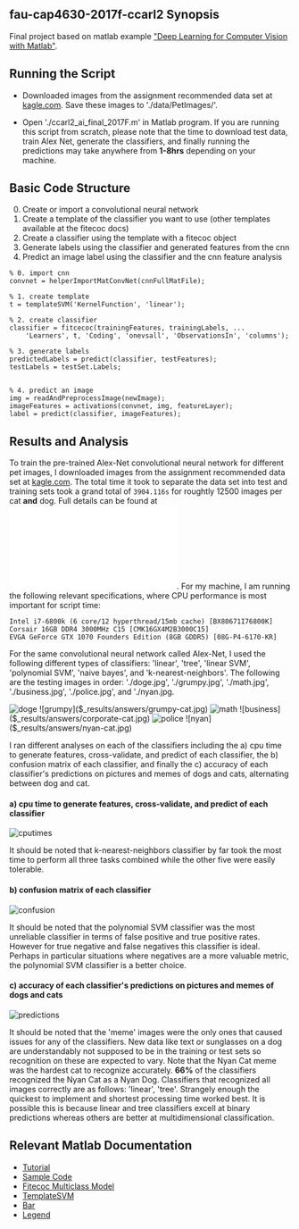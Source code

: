 ## fau-cap4630-2017f-ccarl2 Synopsis

Final project based on matlab example ["Deep Learning for Computer Vision with Matlab"](https://www.mathworks.com/company/newsletters/articles/deep-learning-for-computer-vision-with-matlab.html).

## Running the Script

* Downloaded images from the assignment recommended data set at [kagle.com](https://www.kaggle.com/c/dogs-vs-cats/data). Save these images to './data/PetImages/'.

* Open './ccarl2_ai_final_2017F.m' in Matlab program. If you are running this script from scratch, please note that the time to download test data, train Alex Net, generate the classifiers, and finally running the predictions may take anywhere from **1-8hrs** depending on your machine.

## Basic Code Structure

0. Create or import a convolutional neural network
1. Create a template of the classifier you want to use (other templates available at the fitecoc docs)
2. Create a classifier using the template with a fitecoc object
3. Generate labels using the classifier and generated features from the cnn
4. Predict an image label using the classifier and the cnn feature analysis

```
% 0. import cnn
convnet = helperImportMatConvNet(cnnFullMatFile);

% 1. create template
t = templateSVM('KernelFunction', 'linear');

% 2. create classifier
classifier = fitcecoc(trainingFeatures, trainingLabels, ...
    'Learners', t, 'Coding', 'onevsall', 'ObservationsIn', 'columns');

% 3. generate labels
predictedLabels = predict(classifier, testFeatures);
testLabels = testSet.Labels;


% 4. predict an image
img = readAndPreprocessImage(newImage);
imageFeatures = activations(convnet, img, featureLayer);
label = predict(classifier, imageFeatures);
```

## Results and Analysis

To train the pre-trained Alex-Net convolutional neural network for different pet images, I downloaded images from the assignment recommended data set at [kagle.com](https://www.kaggle.com/c/dogs-vs-cats/data). The total time it took to separate the data set into test and training sets took a grand total of ```3904.116s``` for roughtly 12500 images per cat **and** dog. Full details can be found at ![Profile]($_results/Profiler-ProfileSummary.pdf). For my machine, I am running the following relevant specifications, where CPU performance is most important for script time:

```
Intel i7-6800k (6 core/12 hyperthread/15mb cache) [BX80671I76800K]
Corsair 16GB DDR4 3000MHz C15 [CMK16GX4M2B3000C15]
EVGA GeForce GTX 1070 Founders Edition (8GB GDDR5) [08G-P4-6170-KR]
```

For the same convolutional neural network called Alex-Net, I used the following different types of classifiers: 'linear', 'tree', 'linear SVM', 'polynomial SVM', 'naive bayes', and 'k-nearest-neighbors'. The following are the testing images in order: './doge.jpg', './grumpy.jpg', './math.jpg', './business.jpg', './police.jpg', and './nyan.jpg.

![doge]($_results/answers/doge-dog.jpg)
![grumpy]($_results/answers/grumpy-cat.jpg)
![math]($_results/answers/math-dog.jpg)
![business]($_results/answers/corporate-cat.jpg)
![police]($_results/answers/police-dog.jpg)
![nyan]($_results/answers/nyan-cat.jpg)

I ran different analyses on each of the classifiers including the a) cpu time to generate features, cross-validate, and predict of each classifier, the b) confusion matrix of each classifier, and finally the c) accuracy of each classifier's predictions on pictures and memes of dogs and cats, alternating between dog and cat.

#### a) cpu time to generate features, cross-validate, and predict of each classifier

![cputimes]($_results/cpu.jpg)

It should be noted that k-nearest-neighbors classifier by far took the most time to perform all three tasks combined while the other five were easily tolerable.

#### b) confusion matrix of each classifier

![confusion]($_results/confusion.jpg)

It should be noted that the polynomial SVM classifier was the most unreliable classifier in terms of false positive and true positive rates. However for true negative and false negatives this classifier is ideal. Perhaps in particular situations where negatives are a more valuable metric, the polynomial SVM classifier is a better choice.

#### c) accuracy of each classifier's predictions on pictures and memes of dogs and cats

![predictions]($_results/predictions.jpg)

It should be noted that the 'meme' images were the only ones that caused issues for any of the classifiers. New data like text or sunglasses on a dog are understandably not supposed to be in the training or test sets so recognition on these are expected to vary. Note that the Nyan Cat meme was the hardest cat to recognize accurately. **66%** of the classifiers recognized the Nyan Cat as a Nyan Dog. Classifiers that recognized all images correctly are as follows: 'linear', 'tree'. Strangely enough the quickest to implement and shortest processing time worked best. It is possible this is because linear and tree classifiers excell at binary predictions whereas others are better at multidimensional classification.

## Relevant Matlab Documentation

* [Tutorial](https://www.mathworks.com/company/newsletters/articles/deep-learning-for-computer-vision-with-matlab.html)
* [Sample Code](https://www.mathworks.com/matlabcentral/fileexchange/57116-deep-learning-for-computer-vision-demo-code)
* [Fitecoc Multiclass Model](https://www.mathworks.com/help/stats/fitcecoc.html)
* [TemplateSVM](https://www.mathworks.com/help/stats/templatesvm.html)
* [Bar](https://www.mathworks.com/help/matlab/ref/bar.html)
* [Legend](https://www.mathworks.com/help/matlab/ref/legend.html)